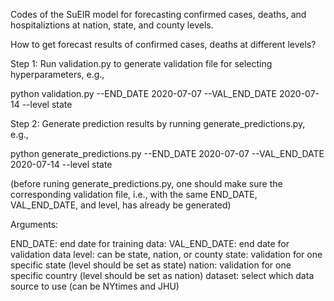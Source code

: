 
Codes of the SuEIR model for forecasting confirmed cases, deaths, and hospitaliztions at nation, state, and county levels.

How to get forecast results of confirmed cases, deaths at different levels?

Step 1: Run validation.py to generate validation file for selecting hyperparameters, e.g.,

python validation.py --END_DATE 2020-07-07 --VAL_END_DATE 2020-07-14  --level state

Step 2: Generate prediction results by running generate_predictions.py, e.g.,

python generate_predictions.py --END_DATE 2020-07-07 --VAL_END_DATE 2020-07-14 --level state

(before runing generate_predictions.py, one should make sure the corresponding validation file, i.e., with the same END_DATE, VAL_END_DATE, and level, has already be generated)


Arguments:

END_DATE: end date for training data:
VAL_END_DATE: end date for validation data
level: can be state, nation, or county
state: validation for one specific state (level should be set as state)
nation: validation for one specific country (level should be set as nation)
dataset: select which data source to use (can be NYtimes and JHU)

